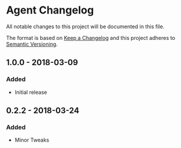 # Agent Changelog

All notable changes to this project will be documented in this file.

The format is based on [Keep a Changelog](http://keepachangelog.com/) and this project adheres to [Semantic Versioning](http://semver.org/).

## 1.0.0 - 2018-03-09
### Added
- Initial release


## 0.2.2 - 2018-03-24
### Added
- Minor Tweaks
